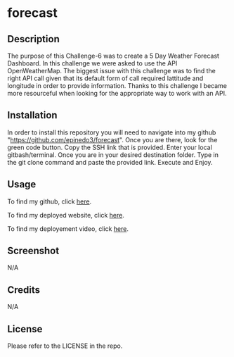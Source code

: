 # forecast

## Description

The purpose of this Challenge-6 was to create a 5 Day Weather Forecast Dashboard. In this challenge we were asked to use the API OpenWeatherMap. The biggest issue with this challenge was to find the right API call given that its default form of call required lattitude and longitude in order to provide information. Thanks to this challenge I became more resourceful when looking for the appropriate way to work with an API.

## Installation
In order to install this repository you will need to navigate into my github "https://github.com/epinedo3/forecast". Once you are there, look for the green code button. Copy the SSH link that is provided. Enter your local gitbash/terminal. Once you are in your desired destination folder. Type in the git clone command and paste the provided link. Execute and Enjoy.

## Usage
To find my github, click [here](https://github.com/epinedo3/forecast).

To find my deployed website, click [here](https://epinedo3.github.io/forecast/).

To find my deployement video, click [here](https://drive.google.com/file/d/1y46rGcQFR-flFmZn8Z4xEoBknqEFAbu3/view).

## Screenshot
N/A

## Credits
N/A

## License
Please refer to the LICENSE in the repo.